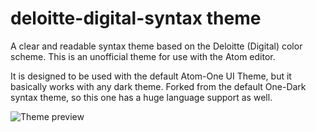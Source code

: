 # deloitte-digital-syntax theme

A clear and readable syntax theme based on the Deloitte (Digital) color scheme. This is an unofficial theme for use with the Atom editor.

It is designed to be used with the default Atom-One UI Theme, but it basically works with any dark theme. Forked from the default One-Dark syntax theme, so this one has a huge language support as well.

![Theme preview](http://i.imgur.com/fUmyW16.jpg)
